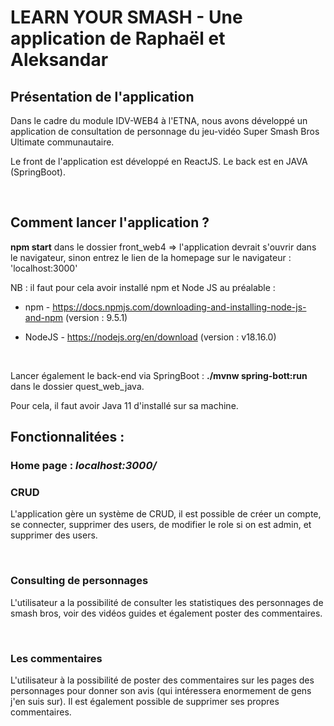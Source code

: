 # LEARN YOUR SMASH - Une application de Raphaël et Aleksandar

## Présentation de l'application

Dans le cadre du module IDV-WEB4 à l'ETNA, nous avons développé un application de consultation de personnage du jeu-vidéo Super Smash Bros Ultimate communautaire.

Le front de l'application est développé en ReactJS. Le back est en JAVA (SpringBoot).

<br>

## Comment lancer l'application ?

**npm start** dans le dossier front_web4 => l'application devrait s'ouvrir dans le navigateur, sinon entrez le lien de la homepage sur le navigateur : 'localhost:3000'

NB : il faut pour cela avoir installé npm et Node JS au préalable :

- npm - https://docs.npmjs.com/downloading-and-installing-node-js-and-npm (version : 9.5.1)

- NodeJS - https://nodejs.org/en/download (version : v18.16.0) 

<br>

Lancer également le back-end via SpringBoot : **./mvnw spring-bott:run** dans le dossier quest_web_java.  

Pour cela, il faut avoir Java 11 d'installé sur sa machine.


## Fonctionnalitées :

### Home page : *localhost:3000/* <br>

### CRUD

L'application gère un système de CRUD, il est possible de créer un compte, se connecter, supprimer des users, de modifier le role si on est admin, et supprimer des users.

<br>

### Consulting de personnages

L'utilisateur a la possibilité de consulter les statistiques des personnages de smash bros, voir des vidéos guides et également poster des commentaires.

<br>

### Les commentaires

L'utilisateur à la possibilité de poster des commentaires sur les pages des personnages pour donner son avis (qui intéressera enormement de gens j'en suis sur). Il est également possible de supprimer ses propres commentaires.
